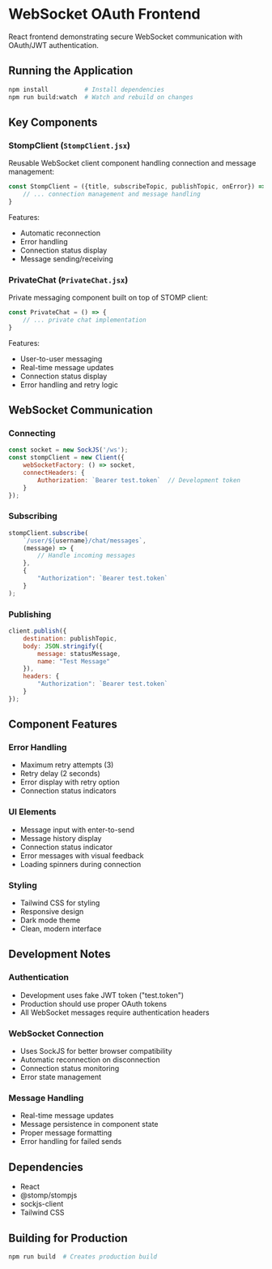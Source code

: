 # WebSocket OAuth Frontend

React frontend demonstrating secure WebSocket communication with OAuth/JWT authentication.

## Running the Application

```bash
npm install          # Install dependencies
npm run build:watch  # Watch and rebuild on changes
```

## Key Components

### StompClient (`StompClient.jsx`)

Reusable WebSocket client component handling connection and message management:

```javascript
const StompClient = ({title, subscribeTopic, publishTopic, onError}) => {
    // ... connection management and message handling
}
```

Features:
- Automatic reconnection
- Error handling
- Connection status display
- Message sending/receiving

### PrivateChat (`PrivateChat.jsx`)

Private messaging component built on top of STOMP client:

```javascript
const PrivateChat = () => {
    // ... private chat implementation
}
```

Features:
- User-to-user messaging
- Real-time message updates
- Connection status display
- Error handling and retry logic

## WebSocket Communication

### Connecting

```javascript
const socket = new SockJS('/ws');
const stompClient = new Client({
    webSocketFactory: () => socket,
    connectHeaders: {
        Authorization: `Bearer test.token`  // Development token
    }
});
```

### Subscribing

```javascript
stompClient.subscribe(
    `/user/${username}/chat/messages`,
    (message) => {
        // Handle incoming messages
    },
    {
        "Authorization": `Bearer test.token`
    }
);
```

### Publishing

```javascript
client.publish({
    destination: publishTopic,
    body: JSON.stringify({
        message: statusMessage,
        name: "Test Message"
    }),
    headers: {
        "Authorization": `Bearer test.token`
    }
});
```

## Component Features

### Error Handling
- Maximum retry attempts (3)
- Retry delay (2 seconds)
- Error display with retry option
- Connection status indicators

### UI Elements
- Message input with enter-to-send
- Message history display
- Connection status indicator
- Error messages with visual feedback
- Loading spinners during connection

### Styling
- Tailwind CSS for styling
- Responsive design
- Dark mode theme
- Clean, modern interface

## Development Notes

### Authentication
- Development uses fake JWT token ("test.token")
- Production should use proper OAuth tokens
- All WebSocket messages require authentication headers

### WebSocket Connection
- Uses SockJS for better browser compatibility
- Automatic reconnection on disconnection
- Connection status monitoring
- Error state management

### Message Handling
- Real-time message updates
- Message persistence in component state
- Proper message formatting
- Error handling for failed sends

## Dependencies

- React
- @stomp/stompjs
- sockjs-client
- Tailwind CSS

## Building for Production

```bash
npm run build  # Creates production build
```